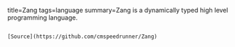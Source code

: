 title=Zang
tags=language
summary=Zang is a dynamically typed high level programming language.
~~~~~~

[Source](https://github.com/cmspeedrunner/Zang)

